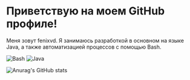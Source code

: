 # Приветствую на моем GitHub профиле!

Меня зовут fenixvd. Я занимаюсь разработкой в основном на языке Java, а также автоматизацией процессов с помощью Bash.

<!--- Демонстрационные картинки --->
![Bash](https://img.icons8.com/?size=64&id=19292&format=png)
![Java](https://img.icons8.com/?size=64&id=Pd2x9GWu9ovX&format=png)

![Anurag's GitHub stats](https://github-readme-stats.vercel.app/api?username=fenixvd&theme=algolia&show_icons=true)
